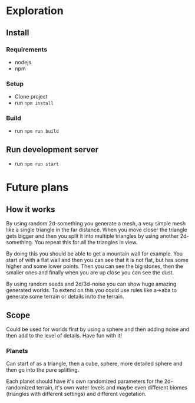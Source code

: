 # Exploration

## Install

### Requirements
* nodejs
* npm

### Setup
* Clone project
* run `npm install`

### Build
* run `npm run build`

## Run development server
* run `npm run start`


# Future plans

## How it works

By using random 2d-something you generate a mesh, a very simple mesh like a single triangle in the far distance.
When you move closer the triangle gets bigger and then you split it into multiple triangles by using another 2d-something.
You repeat this for all the triangles in view.

By doing this you should be able to get a mountain wall for example.
You start of with a flat wall and then you can see that it is not flat, but has some higher and some lower points.
Then you can see the big stones, then the smaller ones and finally when you are up close you can see the dust. 

By using random seeds and 2d/3d-noise you can show huge amazing generated worlds. 
To extend on this you could use rules like a->aba to generate some terrain or details in/to the terrain.

## Scope
Could be used for worlds first by using a sphere and then adding noise and then add to the level of details.
Have fun with it! 


### Planets
Can start of as a triangle, then a cube, sphere, more detailed sphere and then go into the pure splitting. 

Each planet should have it's own randomized parameters for the 2d-randomized terrain, it's own water levels and maybe even different biomes (triangles with different settings) and different vegetation. 
